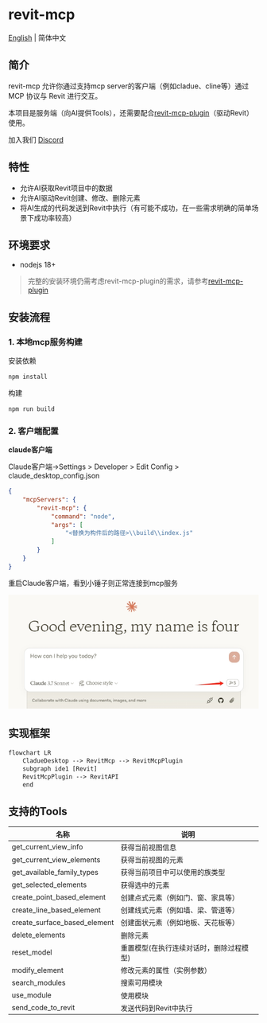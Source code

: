 # revit-mcp

[English](README.md) | 简体中文

## 简介

revit-mcp 允许你通过支持mcp server的客户端（例如cladue、cline等）通过 MCP 协议与 Revit 进行交互。

本项目是服务端（向AI提供Tools），还需要配合[revit-mcp-plugin](https://github.com/revit-mcp/revit-mcp-plugin)（驱动Revit）使用。

加入我们 [Discord](https://discord.gg/cGzUGurq)

## 特性

- 允许AI获取Revit项目中的数据
- 允许AI驱动Revit创建、修改、删除元素
- 将AI生成的代码发送到Revit中执行（有可能不成功，在一些需求明确的简单场景下成功率较高）

## 环境要求

- nodejs 18+

> 完整的安装环境仍需考虑revit-mcp-plugin的需求，请参考[revit-mcp-plugin](https://github.com/revit-mcp/revit-mcp-plugin)

## 安装流程

### 1. 本地mcp服务构建

安装依赖

```bash
npm install
```

构建

```bash
npm run build
```

### 2. 客户端配置

**claude客户端**

Claude客户端->Settings > Developer > Edit Config > claude_desktop_config.json

``` json
{
    "mcpServers": {
        "revit-mcp": {
            "command": "node",
            "args": [
                "<替换为构件后的路径>\\build\\index.js"
            ]
        }
    }
}
```

重启Claude客户端，看到小锤子则正常连接到mcp服务

![claude](.\assets\claude.png)

## 实现框架

```mermaid
flowchart LR
	CladueDesktop --> RevitMcp --> RevitMcpPlugin
	subgraph ide1 [Revit]
	RevitMcpPlugin --> RevitAPI
	end
```

## 支持的Tools

| 名称                       | 说明                               |
| -------------------------- | ---------------------------------- |
| get_current_view_info      | 获得当前视图信息                   |
| get_current_view_elements  | 获得当前视图的元素                 |
| get_available_family_types | 获得当前项目中可以使用的族类型         |
| get_selected_elements      | 获得选中的元素                         |
| create_point_based_element  | 创建点式元素（例如门、窗、家具等） |
| create_line_based_element   | 创建线式元素（例如墙、梁、管道等） |
| create_surface_based_element   | 创建面状元素（例如地板、天花板等） |
| delete_elements             | 删除元素                           |
| reset_model                | 重置模型(在执行连续对话时，删除过程模型) |
| modify_element             | 修改元素的属性（实例参数）         |
| search_modules             | 搜索可用模块                       |
| use_module                 | 使用模块                           |
| send_code_to_revit         | 发送代码到Revit中执行              |

